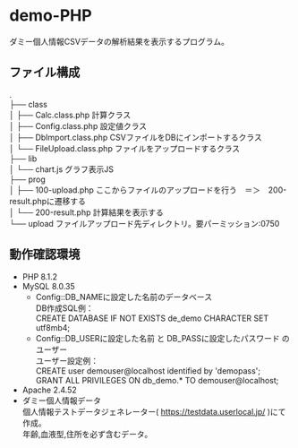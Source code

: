 # demo-PHP  
ダミー個人情報CSVデータの解析結果を表示するプログラム。  
  
## ファイル構成  
.  
├── class  
│   ├── Calc.class.php  計算クラス  
│   ├── Config.class.php  設定値クラス  
│   ├── DbImport.class.php  CSVファイルをDBにインポートするクラス  
│   └── FileUpload.class.php  ファイルをアップロードするクラス  
├── lib  
│   └── chart.js  グラフ表示JS  
├── prog  
│   ├── 100-upload.php  ここからファイルのアップロードを行う　＝＞　200-result.phpに遷移する  
│   └── 200-result.php  計算結果を表示する  
└── upload  ファイルアップロード先ディレクトリ。要パーミッション:0750  

## 動作確認環境  
* PHP 8.1.2  
* MySQL 8.0.35  
  * Config::DB_NAMEに設定した名前のデータベース  
      DB作成SQL例：  
        CREATE DATABASE IF NOT EXISTS de_demo CHARACTER SET utf8mb4;  
  * Config::DB_USERに設定した名前 と DB_PASSに設定したパスワード のユーザー  
      ユーザー設定例：  
        CREATE user demouser@localhost identified by 'demopass';  
        GRANT ALL PRIVILEGES ON db_demo.* TO demouser@localhost;  
* Apache 2.4.52  
* ダミー個人情報データ  
  個人情報テストデータジェネレーター( https://testdata.userlocal.jp/ )にて作成。  
  年齢,血液型,住所を必ず含むデータ。  
